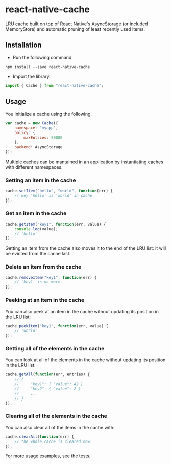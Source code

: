 # react-native-cache

LRU cache built on top of React Native's AsyncStorage (or included MemoryStore) and automatic pruning of least recently used items.

## Installation

*   Run the following command.

```shell
npm install --save react-native-cache
```

*   Import the library.

```javascript
import { Cache } from "react-native-cache";
```

## Usage

You initialize a cache using the following.

```javascript
var cache = new Cache({
    namespace: "myapp",
    policy: {
        maxEntries: 50000
    },
    backend: AsyncStorage
});
```

Multiple caches can be mantained in an application by instantiating caches with different namespaces.

### Setting an item in the cache

```javascript
cache.setItem("hello", "world", function(err) {
    // key 'hello' is 'world' in cache
});
```

### Get an item in the cache

```javascript
cache.getItem("key1", function(err, value) {
    console.log(value);
    // 'hello'
});
```

Getting an item from the cache also moves it to the end of the LRU list: it will be evicted from the cache last.

### Delete an item from the cache

```javascript
cache.removeItem("key1", function(err) {
    // 'key1' is no more.
});
```

### Peeking at an item in the cache

You can also peek at an item in the cache without updating its position in the LRU list:

```javascript
cache.peekItem("key1", function(err, value) {
    // 'world'
});
```

### Getting all of the elements in the cache

You can look at all of the elements in the cache without updating its position in the LRU list:

```javascript
cache.getAll(function(err, entries) {
    // {
    //     "key1": { "value": 42 }
    //     "key2": { "value": 2 }
    //     ...
    // }
});
```

### Clearing all of the elements in the cache

You can also clear all of the items in the cache with:

```javascript
cache.clearAll(function(err) {
    // the whole cache is cleared now.
});
```

For more usage examples, see the tests.
